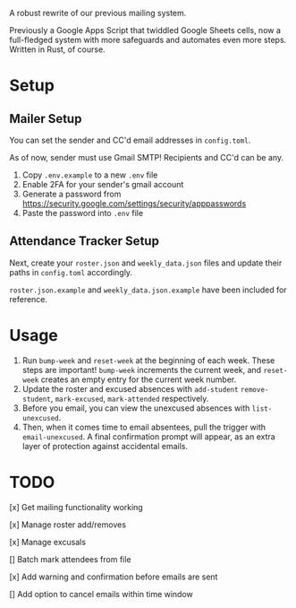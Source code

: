 A robust rewrite of our previous mailing system.

Previously a Google Apps Script that twiddled Google Sheets cells, now a full-fledged system with more safeguards and automates even more steps. Written in Rust, of course.

# Setup

## Mailer Setup

You can set the sender and CC'd email addresses in `config.toml`.

As of now, sender must use Gmail SMTP! Recipients and CC'd can be any.

1. Copy `.env.example` to a new `.env` file
2. Enable 2FA for your sender's gmail account
3. Generate a password from https://security.google.com/settings/security/apppasswords
4. Paste the password into `.env` file

## Attendance Tracker Setup

Next, create your `roster.json` and `weekly_data.json` files and update their paths in `config.toml` accordingly.

`roster.json.example` and `weekly_data.json.example` have been included for reference.

# Usage

1. Run `bump-week` and `reset-week` at the beginning of each week. These steps are important! `bump-week` increments the current week, and `reset-week` creates an empty entry for the current week number.
2. Update the roster and excused absences with `add-student` `remove-student`, `mark-excused`, `mark-attended` respectively.
3. Before you email, you can view the unexcused absences with `list-unexcused`.
4. Then, when it comes time to email absentees, pull the trigger with `email-unexcused`. A final confirmation prompt will appear, as an extra layer of protection against accidental emails.


# TODO

[x] Get mailing functionality working

[x] Manage roster add/removes

[x] Manage excusals

[] Batch mark attendees from file

[x] Add warning and confirmation before emails are sent

[] Add option to cancel emails within time window